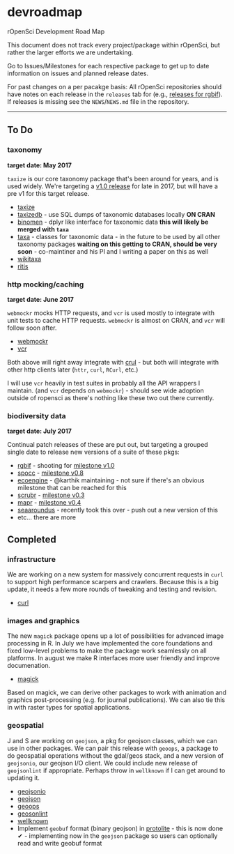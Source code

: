 devroadmap
==========

rOpenSci Development Road Map

This document does not track every project/package within rOpenSci,
but rather the larger efforts we are undertaking.

Go to Issues/Milestones for each respective package to get up
to date information on issues and planned release dates.

For past changes on a per pacakge basis: All rOpenSci repositories should
have notes on each release in the `releases` tab for
(e.g., [releases for rgbif](https://github.com/ropensci/rgbif/releases)). If
releases is missing see the `NEWS`/`NEWS.md` file in the repository.

--------

## To Do

### taxonomy

__target date: May 2017__

`taxize` is our core taxonomy package that's been around for years, and is used widely. We're targeting a [v1.0 release](https://github.com/ropensci/taxize/milestones/v1.0) for late in 2017, but will have a pre v1 for this target release.

* [taxize](https://github.com/ropensci/taxize)
* [taxizedb](https://github.com/ropenscilabs/taxizedb) - use SQL dumps of taxonomic databases locally __ON CRAN__
* [binomen](https://github.com/ropensci/binomen) - dplyr like interface for taxonomic data __this will likely be merged with `taxa`__
* [taxa](https://github.com/ropensci/taxa) - classes for taxonomic data - in the future to be used by all other taxonomy packages __waiting on this getting to CRAN, should be very soon__ - co-maintiner and his PI and I writing a paper on this as well
* [wikitaxa](https://github.com/ropensci/wikitaxa)
* [ritis](https://github.com/ropensci/ritis)

### http mocking/caching

__target date: June 2017__

`webmockr` mocks HTTP requests, and `vcr` is used mostly to integrate with unit tests to cache HTTP requests. `webmockr` is almost on CRAN, and `vcr` will follow soon after.

* [webmockr](https://github.com/ropensci/webmockr)
* [vcr](https://github.com/ropensci/vcr)

Both above will right away integrate with [crul](https://github.com/ropensci/crul) - but both will integrate with other http clients later (`httr`, `curl`, `RCurl`, etc.)

I will use `vcr` heavily in test suites in probably all the API wrappers I maintain. (and `vcr` depends on `webmockr`) - should see wide adoption outside of ropensci as there's nothing like these two out there currently.

### biodiversity data

__target date: July 2017__

Continual patch releases of these are put out, but targeting a grouped single date to release new versions of a suite of these pkgs:

* [rgbif](https://github.com/ropensci/rgbif) - shooting for [milestone v1.0](https://github.com/ropensci/rgbif/milestone/10)
* [spocc](https://github.com/ropensci/spocc) - [milestone v0.8](https://github.com/ropensci/spocc/milestone/15)
* [ecoengine](https://github.com/ropensci/ecoengine) - @karthik maintaining - not sure if there's an obvious milestone that can be reached for this 
* [scrubr](https://github.com/ropenscilabs/scrubr) - [milestone v0.3](https://github.com/ropensci/scrubr/milestone/4)
* [mapr](https://github.com/ropensci/mapr) - [milestone v0.4](https://github.com/ropensci/mapr/milestone/5)
* [seaaroundus](https://github.com/ropensci/seaaroundus) - recently took this over - push out a new version of this
* etc... there are more


## Completed

### infrastructure

We are working on a new system for massively concurrent requests in `curl` to support high performance scarpers and crawlers. Because this is a big update, it needs a few more rounds of tweaking and testing and revision.

* [curl](https://github.com/jeroenooms/curl)


### images and graphics

The new `magick` package opens up a lot of possibilities for advanced image processing in R. In July we have implemented the core foundations and fixed low-level problems to make the package work seamlessly on all platforms. In august we make R interfaces more user friendly and improve documenation.

* [magick](https://github.com/ropensci/magick)

Based on magick, we can derive other packages to work with animation and graphics post-processing (e.g. for journal publications). We can also tie this in with raster types for spatial applications.


### geospatial

J and S are working on `geojson`, a pkg for geojson classes, which we can use in other packages. We can pair this release with `geoops`, a package to do geospatial operations without the gdal/geos stack, and a new version of `geojsonio`, our geojson I/O client. We could include new release of `geojsonlint` if appropriate. Perhaps throw in `wellknown` if I can get around to updating it.

* [geojsonio](https://github.com/ropenscilabs/geojsonio)
* [geojson](https://github.com/ropenscilabs/geojson)
* [geoops](https://github.com/ropenscilabs/geoops)
* [geosonlint](https://github.com/ropenscilabs/geojsonlint)
* [wellknown](https://github.com/ropenscilabs/wellknown)
* Implement `geobuf` format (binary geojson) in [protolite](https://github.com/jeroenooms/protolite) - this is now done ✔ - implementing now in the `geojson` package so users can optionally read and write geobuf format



